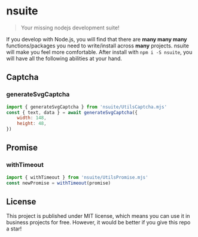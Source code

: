 # nsuite

> Your missing nodejs development suite!

If you develop with Node.js, you will find that there are **many many many** functions/packages you need to write/install across **many** projects.
nsuite will make you feel more comfortable.
After install with `npm i -S nsuite`, you will have all the following abilities at your hand.

## Captcha

### generateSvgCaptcha

```js
import { generateSvgCaptcha } from 'nsuite/UtilsCaptcha.mjs'
const { text, data } = await generateSvgCaptcha({
    width: 148,
    height: 48,
})
```

## Promise

### withTimeout

```js
import { withTimeout } from 'nsuite/UtilsPromise.mjs'
const newPromise = withTimeout(promise)
```

## License

This project is published under MIT license, which means you can use it in business projects for free. However, it would be better if you give this repo a star!
